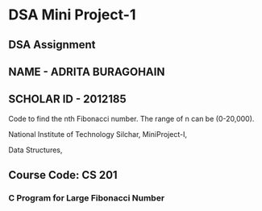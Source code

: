 # DSA Mini Project-1
## DSA Assignment
## NAME - ADRITA BURAGOHAIN

## SCHOLAR ID - 2012185

 Code to find the nth Fibonacci number. The range of n can be (0-20,000).

 National Institute of Technology Silchar,
 MiniProject-I,

 Data Structures,

## Course Code: CS 201

### C Program for Large Fibonacci Number

